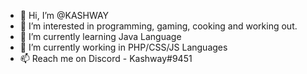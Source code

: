 - 👋 Hi, I’m @KASHWAY
- 👀 I’m interested in programming, gaming, cooking and working out.
- 🌱 I’m currently learning Java Language
- 💞️ I’m currently working in PHP/CSS/JS Languages
- 📫 Reach me on Discord - Kashway#9451

<!---
KASHWAY/KASHWAY is a ✨ special ✨ repository because its `README.md` (this file) appears on your GitHub profile.
You can click the Preview link to take a look at your changes.

--->
